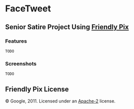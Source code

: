 # FaceTweet

## Senior Satire Project Using [Friendly Pix](https://github.com/firebase/friendlypix-web)

### Features

```TODO```

### Screenshots

```TODO```

## Friendly Pix License

© Google, 2011. Licensed under an [Apache-2](LICENSE) license.